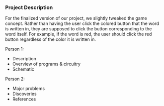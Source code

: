 ### Project Description
For the finalized version of our project, we slightly tweaked the game concept. Rather than having the user click the colored button that the word is written in, they are supposed to click the button corresponding to the word itself. For example, if the word is red, the user should click the red button regardless of the color it is written in.

Person 1:
- Description
- Overview of programs & circuitry
- Schematic

Person 2:
- Major problems
- Discoveries
- References
